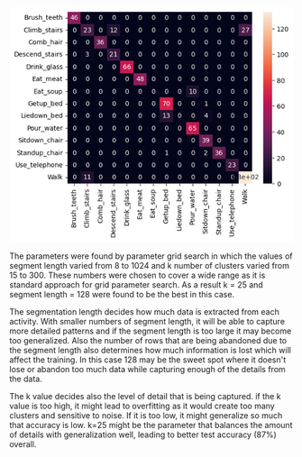 ![estimator](https://raw.githubusercontent.com/jjanbol/projects/refs/heads/main/wrist/Unknown.png)


The parameters were found by parameter grid search in which the values of segment length varied from 8 to 1024 and k number of clusters varied from 15 to 300. These numbers were chosen to cover a wide range as it is standard approach for grid parameter search. As a result k = 25 and segment length = 128 were found to be the best in this case.

The segmentation length decides how much data is extracted from each activity. With smaller numbers of segment length, it will be able to capture more detailed patterns and if the segment length is too large it may become too generalized. Also the number of rows that are being abandoned due to the segment length also determines how much information is lost which will affect the training. In this case 128 may be the sweet spot where it doesn't lose or abandon too much data while capturing enough of the details from the data.

The k value decides also the level of detail that is being captured. if the k value is too high, it might lead to overfitting as it would create too many clusters and sensitive to noise. If it is too low, it might generalize so much that accuracy is low. k=25 might be the parameter that balances the amount of details with generalization well, leading to better test accuracy (87%) overall.
